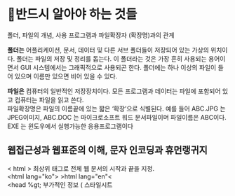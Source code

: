 <h1> 💩반드시 알아야 하는 것들</h1>
폴더, 파일의 개념, 사용 프로그램과 파일확장자 (확장명)과의 관계
<p> 

<b>폴더는</b> 어플리케이션, 문서, 데이터 및 다른 서브 폴더들이 저장되어 있는 가상의 위치이다.  폴더는 파일의 저장  및 정리를 돕는다. 이 폴더라는 것은 가장 흔히 사용되는 용어이면서 GUI 시스템에서는 그래픽적으로 사용되곤 한다.
폴더에는 하나 이상의 파일이 들어 있으며 이름만 있으면 비어 있을 수 있다.

<b> 파일은</b> 컴퓨터의 일반적인 저장장치이다. 모든 프로그램과 데이터는 파일에 포함되어 있고 컴퓨터는 파일을 읽고 쓴다.  
파일확장명은 파일의 이름끝에 있는 짧은 ‘확장’으로 식별된다. 예를 들어 ABC.JPG 는 JPEG이미지, ABC.DOC 는 마이크로소프트 워드 문서파일이며 파일이름은 ABC이다. EXE 는 윈도우에서 실행가능한 응용프로그램이다
</p>
<h2> 웹접근성과 웹표준의 이해, 문자 인코딩과 휴먼랭귀지 </h2>
<p>
&lt; html &gt; 최상위 태그로 전체 웹 문서의 시작과 끝을 지정.  <br>
&lt;html lang="ko"&gt; &gt;html lang="en"&lt; <br>
&lt;head %gt;  부가적인 정보 ( 스타일시트<style>와 스크립트 <script> 정보)저장. <br>
                웹브라우저 창에 실제로 표시되지 않음. <br>
&lt;meta &gt; 웹 문서 정보 (작성자, 형식, 인코딩 방식 ) 지정. 종료태그가 없다<br>
&lt;title &gt;  웹문서의 제목을 지정하여 브라우저 창 위쪽 타이틀바 영역에 표시<br>
&lt;body &glt; 웹 문서로 표현될 실제 내용을 지정, 대부분의 내용은 실제로 웹 브라우저에 표시됨 </p>

  
<p> 문자인코딩은 문자나 기호들의 집합을 컴퓨터에 저장, 사용할 목적으로 부호화하는 방법이다. 이렇게 부호화된 것을  ‘문자코드 ( character code)라고 한다.
컴퓨터 초기에는 ASCII ( 아스키코드, 1963년 )방식이 사용되었고, 현재에는 확장용인 UTF-8 (유니코드) 가 가장 많이 사용되며 이는 거의 모든 다국어를 표현할 수 있다.
  HTML5는  UTF-8를 기본문자 인코딩 방식으로 채택하고 있으며 <meta>에서  설정. </p>
  
  <p> &lt;html lang="ko" &gt; 속성을 기재하게 되면, 웹페이지에 text 있고 , 이것을 보조 수단 즉, 스크린리더, 점자정보 단말기, VoiceOver, TalkBack 등으로 웹에 접근하는 경우 주언어 (lang=‘주언어’)가 명시되어 있으면 해당 언어에 알맞게 번역(점사,소리)되어 올바른 해석으로 정보 전달을 할 수 있다. 한국어-ko, 영어-en, 중국어 - zh-cn  , 일본어 -ja

 </p>

